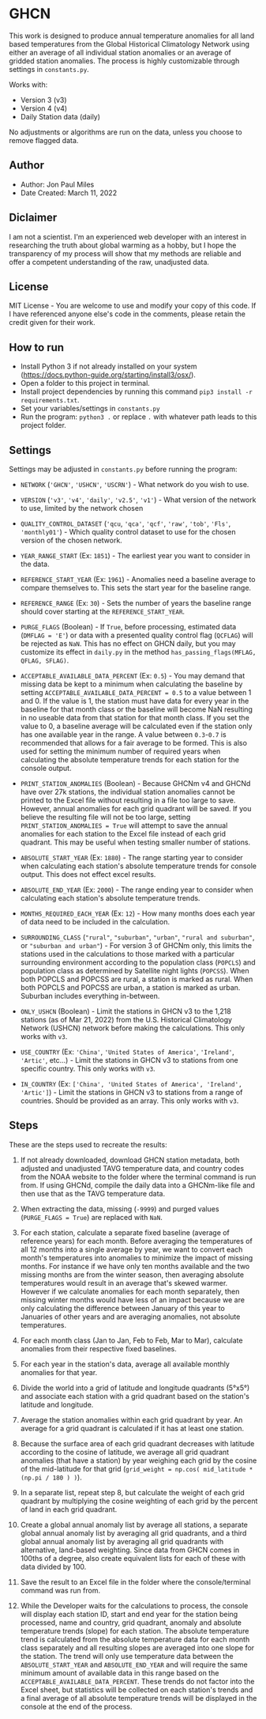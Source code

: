 # GHCN
This work is designed to produce annual temperature anomalies for all land based temperatures from the Global Historical Climatology Network using either an average of all individual station anomalies or an average of gridded station anomalies. The process is highly customizable through settings in `constants.py`. 

Works with:
  - Version 3 (v3)
  - Version 4 (v4)
  - Daily Station data (daily)

No adjustments or algorithms are run on the data, unless you choose to remove flagged data.

## Author
- Author: Jon Paul Miles
- Date Created: March 11, 2022

## Diclaimer
I am not a scientist. I'm an experienced web developer with an interest in researching the truth about global warming as a hobby, but I hope the transparency of my process will show that my methods are reliable and offer a competent understanding of the raw, unadjusted data.

## License
MIT License - You are welcome to use and modify your copy of this code. If I have referenced anyone else's code in the comments, please retain the credit given for their work.

## How to run

- Install Python 3 if not already installed on your system (https://docs.python-guide.org/starting/install3/osx/).
- Open a folder to this project in terminal.
- Install project dependencies by running this command  `pip3 install -r requirements.txt`.
- Set your variables/settings in `constants.py`
- Run the program: `python3 .` or replace `.` with whatever path leads to this project folder.

## Settings

Settings may be adjusted in `constants.py` before running the program:

- `NETWORK` (`'GHCN'`, `'USHCN'`, `'USCRN'`) - What network do you wish to use.

 - `VERSION` (`'v3'`, `'v4'`, `'daily'`, `'v2.5'`, `'v1'`) - What version of the network to use, limited by the network chosen

 - `QUALITY_CONTROL_DATASET` (`'qcu`, `'qca'`, `'qcf'`, `'raw'`, `'tob'`, `'Fls'`, `'monthly01'`) - Which quality control dataset to use for the chosen version of the chosen network.

 - `YEAR_RANGE_START` (Ex: `1851`) - The earliest year you want to consider in the data.

 - `REFERENCE_START_YEAR` (Ex: `1961`) - Anomalies need a baseline average to compare themselves to. This sets the start year for the baseline range.

 - `REFERENCE_RANGE` (Ex: `30`) - Sets the number of years the baseline range should cover starting at the `REFERENCE_START_YEAR`.

 - `PURGE_FLAGS` (Boolean) - If `True`, before processing, estimated data (`DMFLAG = 'E'`) or data with a presented quality control flag (`QCFLAG`) will be rejected as `NaN`. This has no effect on GHCN daily, but you may customize its effect in `daily.py` in the method `has_passing_flags(MFLAG, QFLAG, SFLAG)`.

 - `ACCEPTABLE_AVAILABLE_DATA_PERCENT` (Ex: `0.5`) - You may demand that missing data be kept to a minimum when calculating the baseline by setting `ACCEPTABLE_AVAILABLE_DATA_PERCENT = 0.5` to a value between 1 and 0. If the value is 1, the station must have data for every year in the baseline for that month class or the baseline will become NaN resulting in no useable data from that station for that month class. If you set the value to 0, a baseline average will be calculated even if the station only has one available year in the range. A value between `0.3`-`0.7` is recommended that allows for a fair average to be formed. This is also used for setting the minimum number of required years when calculating the absolute temperature trends for each station for the console output.

 - `PRINT_STATION_ANOMALIES` (Boolean) - Because GHCNm v4 and GHCNd have over 27k stations, the individual station anomalies cannot be printed to the Excel file without resulting in a file too large to save. However, annual anomalies for each grid quadrant will be saved. If you believe the resulting file will not be too large, setting `PRINT_STATION_ANOMALIES = True` will attempt to save the annual anomalies for each station to the Excel file instead of each grid quadrant. This may be useful when testing smaller number of stations.

 - `ABSOLUTE_START_YEAR` (Ex: `1880`) - The range starting year to consider when calculating each station's absolute temperature trends for console output. This does not effect excel results.

 - `ABSOLUTE_END_YEAR` (Ex: `2000`) - The range ending year to consider when calculating each station's absolute temperature trends.

 - `MONTHS_REQUIRED_EACH_YEAR` (Ex: `12`) -  How many months does each year of data need to be included in the calculation.

 - `SURROUNDING_CLASS` (`"rural"`, `"suburban"`, `"urban"`, `"rural and suburban"`, or `"suburban and urban"`) - For version 3 of GHCNm only, this limits the stations used in the calculations to those marked with a particular surrounding environment according to the population class (`POPCLS`) and population class as determined by Satellite night lights (`POPCSS`). When both POPCLS and POPCSS are rural, a station is marked as rural. When both POPCLS and POPCSS are urban, a station is marked as urban. Suburban includes everything in-between.

 - `ONLY_USHCN` (Boolean) - Limit the stations in GHCN v3 to the 1,218 stations (as of Mar 21, 2022) from the U.S. Historical Climatology Network (USHCN) network before making the calculations. This only works with `v3`.

 - `USE_COUNTRY` (Ex: `'China'`, `'United States of America'`, `'Ireland'`, `'Artic'`, etc...) - Limit the stations in GHCN v3 to stations from one specific country. This only works with `v3`.

 - `IN_COUNTRY` (Ex: `['China', 'United States of America', 'Ireland', 'Artic']`) - Limit the stations in GHCN v3 to stations from a range of countries. Should be provided as an array. This only works with `v3`.

## Steps

These are the steps used to recreate the results:

1. If not already downloaded, download GHCN station metadata, both adjusted and unadjusted TAVG temperature data, and country codes from the NOAA website to the folder where the terminal command is run from. If using GHCNd, compile the daily data into a GHCNm-like file and then use that as the TAVG temperature data.

2. When extracting the data, missing (`-9999`) and purged values (`PURGE_FLAGS = True`) are replaced with `NaN`.

3. For each station, calculate a separate fixed baseline (average of reference years) for each month. Before averaging the temperatures of all 12 months into a single average by year, we want to convert each month's temperatures into anomalies to minimize the impact of missing months. For instance if we have only ten months available and the two missing months are from the winter season, then averaging absolute temperatures would result in an average that's skewed warmer. However if we calculate anomalies for each month separately, then missing winter months would have less of an impact because we are only calculating the difference between January of this year to Januaries of other years and are averaging anomalies, not absolute temperatures.

4. For each month class (Jan to Jan, Feb to Feb, Mar to Mar), calculate anomalies from their respective fixed baselines.

5. For each year in the station's data, average all available monthly anomalies for that year.

6. Divide the world into a grid of latitude and longitude quadrants (5°x5°) and associate each station with a grid quadrant based on the station's latitude and longitude.

7. Average the station anomalies within each grid quadrant by year. An average for a grid quadrant is calculated if it has at least one station.

8. Because the surface area of each grid quadrant decreases with latitude according to the cosine of latitude, we average all grid quadrant anomalies (that have a station) by year weighing each grid by the cosine of the mid-latitude for that grid (`grid_weight = np.cos( mid_latitude * (np.pi / 180 ) )`).

9. In a separate list, repeat step 8, but calculate the weight of each grid quadrant by multiplying the cosine weighting of each grid by the percent of land in each grid quadrant.
  
10. Create a global annual anomaly list by average all stations, a separate global annual anomaly list by averaging all grid quadrants, and a third global annual anomaly list by averaging all grid quadrants with alternative, land-based weighting. Since data from GHCN comes in 100ths of a degree, also create equivalent lists for each of these with data divided by 100.

11. Save the result to an Excel file in the folder where the console/terminal command was run from.

12. While the Developer waits for the calculations to process, the console will display each station ID, start and end year for the station being processed, name and country, grid quadrant, anomaly and absolute temperature trends (slope) for each station. The absolute temperature trend is calculated from the absolute temperature data for each month class separately and all resulting slopes are averaged into one slope for the station. The trend will only use temperature data between the `ABSOLUTE_START_YEAR` and `ABSOLUTE_END_YEAR` and will require the same minimum amount of available data in this range based on the `ACCEPTABLE_AVAILABLE_DATA_PERCENT`. These trends do not factor into the Excel sheet, but statistics will be collected on each station's trends and a final average of all absolute temperature trends will be displayed in the console at the end of the process.

